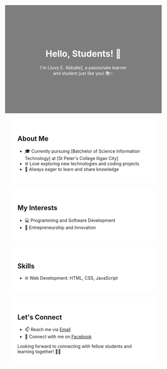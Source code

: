 

<head>
  <meta charset="UTF-8">
  <meta name="viewport" content="width=device-width, initial-scale=1.0">
  <title>Your Page Title</title>
  <style>
    body {
      margin: 0;
      font-family: -apple-system, BlinkMacSystemFont, "Segoe UI", Roboto, "Helvetica Neue", Arial, sans-serif;
      background: url('https://i.pinimg.com/originals/54/b5/b5/54b5b572a814ce721e1b01adabed5c84.gif') fixed center no-repeat;
      background-size: cover;
    }
 .header-container {
      padding: 100px;
      text-align: center;
      color: #fff;
      background: rgba(0, 0, 0, 0.5); 
    }
    section {
      background: rgba(255, 255, 255, 0.9); 
      padding: 20px;
      margin: 20px;
      border-radius: 10px;
    }
  </style>
</head>

<body>

  <!-- Header with GIF Background -->
  <div class="header-container">
    <h1>Hello, Students! 👋</h1>
    <p>I'm [Juvy E. Abballe], a passionate learner and student just like you! 📚✨</p>
  </div>

  <!-- About Me Section -->
  <section>
    <h2>About Me</h2>
    <ul>
      <li>🎓 Currently pursuing [Batchelor of Science Information Technology] at [St Peter's College Iligan City]</li>
      <li>🌐 Love exploring new technologies and coding projects</li>
      <li>📖 Always eager to learn and share knowledge</li>
    </ul>
  </section>

  <!-- My Interests Section -->
  <section>
    <h2>My Interests</h2>
    <ul>
      <li>💻 Programming and Software Development</li>
      <li>🚀 Entrepreneurship and Innovation</li>
    </ul>
  </section>

  <!-- Skills Section -->
  <section>
    <h2>Skills</h2>
    <ul>
      <li>🌐 Web Development: HTML, CSS, JavaScript</li>
    </ul>
  </section>

  <!-- Let's Connect Section -->
  <section>
    <h2>Let's Connect</h2>
    <ul>
      <li>📫 Reach me via <a href="mailto:juvyaballe.202201044@gmail.com">Email</a></li>
      <li>📘 Connect with me on <a href="https://www.facebook.com/jayar.aballe.50">Facebook</a></li>
    </ul>
    <p>Looking forward to connecting with fellow students and learning together! 🚀✨</p>
  </section>

</body>

</html>
